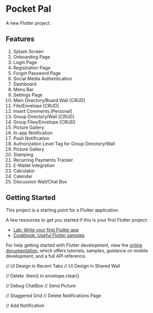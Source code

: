 # Pocket Pal

A new Flutter project.

## Features

1. Splash Screen
2. Onboarding Page
3. Login Page
4. Registration Page
5. Forgot Password Page
6. Social Media Authentication
7. Dashboard
8. Menu Bar
9. Settings Page
10. Main Directory/Board Wall [CRUD]
11. File/Envelope [CRUD]
12. Insert Comments [Personal]
13. Group Directory/Wall [CRUD]
14. Group Files/Envelope [CRUD]
15. Picture Gallery
16. In-app Notification
17. Push Notification
18. Authorization Level Tag for Group Directory/Wall
19. Picture Gallery
20. Stamping
21. Recurring Payments Tracker
22. E-Wallet Integration
23. Calculator
24. Calendar
25. Discussion Wall/Chat Box

## Getting Started

This project is a starting point for a Flutter application.

A few resources to get you started if this is your first Flutter project:

- [Lab: Write your first Flutter app](https://docs.flutter.dev/get-started/codelab)
- [Cookbook: Useful Flutter samples](https://docs.flutter.dev/cookbook)

For help getting started with Flutter development, view the
[online documentation](https://docs.flutter.dev/), which offers tutorials,
samples, guidance on mobile development, and a full API reference.

<!-- 

In Progress
16. In-app Notification
17. Push Notification
22. Notification Page 

19. Picture Gallery
20. Stamping [DELETE]
25. Discussion Wall/Chat Box


15. Sharing of wall
18. Authorization Level Tag for Group Directory/Wall




23. Calculator
24. Calendar



-->




<!-- 
-> Debug
	- Loading Page
	- MenuBar
		-> Wont update the picture and display name

-> Need to change 
	- ChatBox
		-> Must use provider
	- Providers
		-> Use StreamBuilder to get data

-> Pending Features
	- Profile Page
		-> Count Folder|Envelopes|Wall

	- Settings Page
		-> Adjust DarkMode

	- Picture Gallery
	- Notifications & Notification Page
	- Edit Envelope
	- Recent History
		-> Shared Preferences
	
	- Calendar
		-> Add Notifications 
-->


// UI Design in Recent Tabs
// UI Design in Shared Wall

// Delete .then() in envelope.clear()

// Debug ChatBox
// Send Picture

// Staggered Grid
// Delete Notifications Page

// Add Notification

